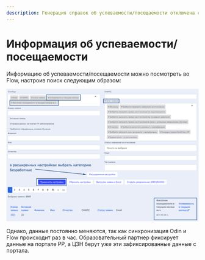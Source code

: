 ```yaml
---
description: Генерация справок об успеваемости/посещаемости отключена с июля 2024
---
```


# Информация об успеваемости/посещаемости

Информацию об успеваемости/посещаемости можно посмотреть во Flow, настроив поиск следующим образом:

![](<../.gitbook/assets/image.png>)

Однако, данные постоянно меняются, так как синхронизация Odin и Flow происходит раз в час. Образовательный партнер фиксирует данные на портале РР, а ЦЗН берут уже эти зафиксированные данные с портала.
